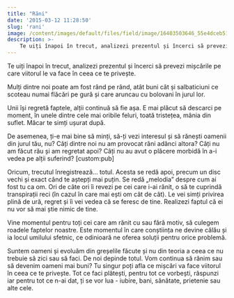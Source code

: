 ```yaml
---
title: "Răni"
date: '2015-03-12 11:28:50'
slug: 'rani'
image: /content/images/default/files/field/image/16403503646_55e4dceb51_z.jpg
description: >-
    Te uiți înapoi în trecut, analizezi prezentul și încerci să prevezi mișcările pe care viitorul le va face în ceea ce te privește.Mulți dintre noi poate am fost rând pe rând, atât buni cât și salbatic
---
```

<div class="kg-card-markdown"><p>Te uiți înapoi în trecut, analizezi prezentul și încerci să prevezi mișcările pe care viitorul le va face în ceea ce te privește.</p>
<p>Mulți dintre noi poate am fost rând pe rând, atât buni cât și salbaticiuni ce scoteau numai flăcări pe gură și care aruncau cu bolovani în jurul lor.</p>
<p>Unii își regretă faptele, alții continuă să fie așa. E mai plăcut să descarci pe moment, în unele dintre cele mai oribile feluri, toată tristețea, mânia din suflet. Măcar te simți ușurat după.</p>
<p>De asemenea, ți-e mai bine să minți, să-ți vezi interesul și să rănești oamenii din jurul tău, nu? Câți dintre noi nu am provocat răni adânci altora? Câți nu am făcut rău și am regretat apoi? Câți nu au avut o plăcere morbidă în a-i vedea pe alții suferind? [custom:pub]</p>
<p>Oricum, trecutul înregistrează... totul. Acesta se redă apoi, precum un disc vechi și exact când te aștepți mai puțin. Se redă „melodia” despre cum ai fost tu ca om. Ori de câte ori îi revezi pe cei care i-ai rănit, o să te cuprindă transpirații reci (în cazul în care mai ești om cât de cât). Le vei simți privirea plină de ură, regret și îi vei vedea că se feresc de tine. Realizezi faptul că ei nu vor să mai știe nimic de tine.</p>
<p>Vine momentul pentru toți cei care am rănit cu sau fără motiv, să culegem roadele faptelor noastre. Este momentul în care conștiința ne devine călău și ia locul umilului sfetnic, ce odinioară ne oferea soluții pentru orice problemă.</p>
<p>Suntem oameni și evoluăm din greșelile făcute și nu din teoria a ceea ce nu trebuie să zici sau să faci. De noi depinde totul. Vom continua să rănim sau să devenim oameni mai buni? Tu singur poți afla ce mișcări va face viitorul în ceea ce te privește. Tot ce faci plătești, pentru tot ce vorbești, răspunzi iar pentru tot ce n-ai dat, ți se vor lua - iubire, bani, sănătate, prietenie sau alte cele.</p>
</div>
    